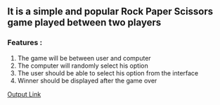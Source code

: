 ## It is a simple and popular Rock Paper Scissors game played between two players

### Features :
1. The game will be between user and computer
2. The computer will randomly select his option
3. The user should be able to select his option from the interface
4. Winner should be displayed after the game over

[Output Link](https://656e490e627b2e00a1440c73--cosmic-eclair-16856b.netlify.app/)
